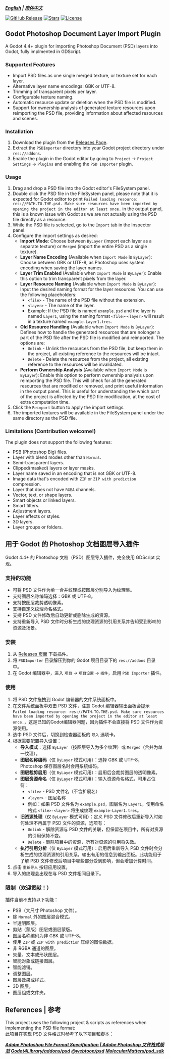 
***[English](#godot-photoshop-document-layer-import-plugin) | [简体中文](#用于-godot-的-photoshop-文档图层导入插件)***

[![GitHub Release](https://img.shields.io/github/v/release/Delsin-Yu/GD-PSD-Layer-Import-Plugin)](https://github.com/Delsin-Yu/GD-PSD-Layer-Import-Plugin/releases/latest) [![Stars](https://img.shields.io/github/stars/Delsin-Yu/GD-PSD-Layer-Import-Plugin?color=brightgreen)](https://github.com/Delsin-Yu/GD-PSD-Layer-Import-Plugin/stargazers) [![License](https://img.shields.io/badge/license-MIT-blue.svg)](https://github.com/Delsin-Yu/GD-PSD-Layer-Import-Plugin/blob/main/LICENSE)

## Godot Photoshop Document Layer Import Plugin

A Godot 4.4+ plugin for importing Photoshop Document (PSD) layers into Godot, fully implmented in GDScript.

### Supported Features

- Import PSD files as one single merged texture, or texture set for each layer.
- Alternative layer name encodings: GBK or UTF-8.
- Trimming of transparent pixels per layer.
- Configurable texture naming.
- Automatic resource update or deletion when the PSD file is modified.
- Support for ownership analysis of generated texture resources upon reimporting the PSD file, providing information about affected resources and scenes.

### Installation

1. Download the plugin from the [Releases Page](https://github.com/Delsin-Yu/GD-PSD-Layer-Import-Plugin/releases/latest).
2. Extract the `PSDImporter` directory into your Godot project directory under `res://addons`.
3. Enable the plugin in the Godot editor by going to `Project` -> `Project Settings` -> `Plugins` and enabling the `PSD Importer` plugin.

### Usage

1. Drag and drop a PSD file into the Godot editor's FileSystem panel.
2. Double click the PSD file in the FileSystem panel, please note that it is expected for Godot editor to print `Failed loading resource: res://PATH.TO.THE.psd. Make sure resources have been imported by opening the project in the editor at least once.` in the output panel, this is a known issue with Godot as we are not actually using the PSD file directly as a resource.
3. While the PSD file is selected, go to the `Import` tab in the Inspector panel.
4. Configure the import settings as desired:
   - **Import Mode**: Choose between `ByLayer` (import each layer as a separate texture) or `Merged` (import the entire PSD as a single texture).
   - **Layer Name Encoding** (Available when `Import Mode` is `ByLayer`): Choose between GBK or UTF-8, as Photoshop uses system encoding when saving the layer names.
   - **Layer Trim Enabled** (Available when `Import Mode` is `ByLayer`): Enable this option to trim transparent pixels from the layer.
   - **Layer Resource Naming** (Available when `Import Mode` is `ByLayer`): Input the desired naming format for the layer resources. You can use the following placeholders:
     - `<file>` - The name of the PSD file without the extension.
     - `<layer>` - The name of the layer.
     - Example: If the PSD file is named `example.psd` and the layer is named `Layer1`, using the naming format `<file>-<layer>` will result in a texture named `example-Layer1.tres`.
   - **Old Resource Handling** (Available when `Import Mode` is `ByLayer`): Defines how to handle the generated resources that are nolonger a part of the PSD file after the PSD file is modified and reimported. The options are:
     - `Unlink` - Unlink the resources from the PSD file, but keep them in the project, all existing reference to the resources will be intact.
     - `Delete` - Delete the resources from the project, all existing reference to the resources will be invalidated.
   - **Perform Ownership Analysis** (Available when `Import Mode` is `ByLayer`): Enable this option to perform ownership analysis upon reimporting the PSD file. This will check for all the generated resources that are modified or removed, and print useful information in the output panel. This is useful for understanding the which part of the project is affected by the PSD file modification, at the cost of extra computation time.
5. Click the `Reimport` button to apply the import settings.
6. The imported textures will be available in the FileSystem panel under the same directory as the PSD file.

### Limitations (Contribution welcome!)

The plugin does not support the following features:

- PSB (Photoshop Big) files.
- Layer with blend modes other than `Normal`.
- Semi-transparent layers.
- Clipped(masked) layers or layer masks.
- Layer name saved in an encoding that is not GBK or UTF-8.
- Image data that's encoded with `ZIP` or `ZIP with prediction` compression.
- Layer that does not have `RGBA` channels.
- Vector, text, or shape layers.
- Smart objects or linked layers.
- Smart filters.
- Adjustment layers.
- Layer effects or styles.
- 3D layers.
- Layer groups or folders.

## 用于 Godot 的 Photoshop 文档图层导入插件

Godot 4.4+ 的 Photoshop 文档（PSD）图层导入插件，完全使用 GDScript 实现。

### 支持的功能

- 可将 PSD 文件作为单一合并纹理或按图层分别导入为纹理集。
- 支持图层名称编码选择：GBK 或 UTF-8。
- 支持按图层裁剪透明像素。
- 支持自定义纹理命名格式。
- 支持 PSD 文件修改后自动更新或删除生成的资源。
- 支持重新导入 PSD 文件时分析生成的纹理资源的引用关系并告知受到影响的资源及场景。

### 安装

1. 从 [Releases 页面](https://github.com/Delsin-Yu/GD-PSD-Layer-Import-Plugin/releases/latest) 下载插件。
2. 将 `PSDImporter` 目录解压到你的 Godot 项目目录下的 `res://addons` 目录中。
3. 在 Godot 编辑器中，进入 `项目` -> `项目设置` -> `插件`，启用 `PSD Importer` 插件。

### 使用

1. 将 PSD 文件拖拽到 Godot 编辑器的文件系统面板中。
2. 在文件系统面板中双击 PSD 文件，注意 Godot 编辑器输出面板会提示 `Failed loading resource: res://PATH.TO.THE.psd. Make sure resources have been imported by opening the project in the editor at least once.`，这是已知的Godot编辑器问题，因为插件不会直接将 PSD 文件作为资源使用。
3. 选中 PSD 文件后，切换到检查器面板的 `导入` 选项卡。
4. 根据需要配置导入设置：
   - **导入模式**：选择 `ByLayer`（按图层导入为多个纹理）或 `Merged`（合并为单一纹理）。
   - **图层名称编码**（仅 `ByLayer` 模式可用）：选择 GBK 或 UTF-8，Photoshop 保存图层名时会用系统编码。
   - **图层裁剪启用**（仅 `ByLayer` 模式可用）：启用后会裁剪图层的透明像素。
   - **图层资源命名**（仅 `ByLayer` 模式可用）：输入资源命名格式，可用占位符：
     - `<file>` - PSD 文件名（不含扩展名）
     - `<layer>` - 图层名称
     - 例如：如果 PSD 文件名为 `example.psd`，图层名为 `Layer1`，使用命名格式 `<file>-<layer>` 将生成纹理 `example-Layer1.tres`。
   - **旧资源处理**（仅 `ByLayer` 模式可用）：定义 PSD 文件修改后重新导入时如何处理不再属于 PSD 文件的资源，选项有：
     - `Unlink` - 解除资源与 PSD 文件的关联，但保留在项目中，所有对资源的引用保持不变。
     - `Delete` - 删除项目中的资源，所有对资源的引用将失效。
   - **执行引用分析**（仅 `ByLayer` 模式可用）：启用后重新导入 PSD 文件时会分析生成的纹理资源的引用关系，输出有用的信息到输出面板。此功能用于了解 PSD 文件修改后项目中哪些部分受到影响，但会增加计算时间。
5. 点击 `重新导入` 按钮应用设置。
6. 导入的纹理会出现在与 PSD 文件相同目录下。

### 限制（欢迎贡献！）

插件当前不支持以下功能：

- PSB（大尺寸 Photoshop 文件）。
- 除 `Normal` 外的图层混合模式。
- 半透明图层。
- 剪贴（蒙版）图层或图层蒙版。
- 图层名称编码为非 GBK 或 UTF-8。
- 使用 `ZIP` 或 `ZIP with prediction` 压缩的图像数据。
- 非 RGBA 通道的图层。
- 矢量、文本或形状图层。
- 智能对象或链接图层。
- 智能滤镜。
- 调整图层。
- 图层效果或样式。
- 3D 图层。
- 图层组或文件夹。

## References | 参考

This project uses the following project & scripts as references when implementing the PSD file format:  
此项目在实现 PSD 文件格式时参考了以下项目和脚本：  

***[Adobe Photoshop File Format Specification | Adobe Photoshop 文件格式规范](https://www.adobe.com/devnet-apps/photoshop/fileformatashtml/#50577409_19840)***
***[Godot4Library/addons/psd](https://github.com/gaoyan2659365465/Godot4Library)***
***[@webtoon/psd](https://github.com/webtoon/psd)***
***[MolecularMatters/psd_sdk](https://github.com/MolecularMatters/psd_sdk)***
